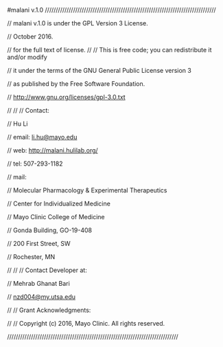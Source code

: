 #malani v.1.0
///////////////////////////////////////////////////////////////////////////////

//  malani v.1.0 is under the GPL Version 3 License.

//  October 2016.

//  for the full text of license.
//
//    This is free code; you can redistribute it and/or modify

//    it under the terms of the GNU General Public License version 3 

//    as published by the Free Software Foundation.

//    http://www.gnu.org/licenses/gpl-3.0.txt

// 
//
//    Contact:

//    Hu Li

//    email: li.hu@mayo.edu

//    web: http://malani.hulilab.org/

//    tel: 507-293-1182

//    mail: 

//    Molecular Pharmacology & Experimental Therapeutics

//    Center for Individualized Medicine

//    Mayo Clinic College of Medicine

//    Gonda Building, GO-19-408

//    200 First Street, SW

//    Rochester, MN

//
//
//    Contact Developer at:

//    Mehrab Ghanat Bari

//    nzd004@my.utsa.edu

//
//    Grant Acknowledgments:

//
// Copyright (c) 2016, Mayo Clinic. All rights reserved.

///////////////////////////////////////////////////////////////////////////////


